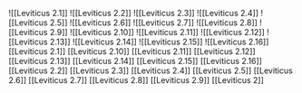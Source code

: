 ![[Leviticus 2.1]]
![[Leviticus 2.2]]
![[Leviticus 2.3]]
![[Leviticus 2.4]]
![[Leviticus 2.5]]
![[Leviticus 2.6]]
![[Leviticus 2.7]]
![[Leviticus 2.8]]
![[Leviticus 2.9]]
![[Leviticus 2.10]]
![[Leviticus 2.11]]
![[Leviticus 2.12]]
![[Leviticus 2.13]]
![[Leviticus 2.14]]
![[Leviticus 2.15]]
![[Leviticus 2.16]]
[[Leviticus 2.1]]
[[Leviticus 2.10]]
[[Leviticus 2.11]]
[[Leviticus 2.12]]
[[Leviticus 2.13]]
[[Leviticus 2.14]]
[[Leviticus 2.15]]
[[Leviticus 2.16]]
[[Leviticus 2.2]]
[[Leviticus 2.3]]
[[Leviticus 2.4]]
[[Leviticus 2.5]]
[[Leviticus 2.6]]
[[Leviticus 2.7]]
[[Leviticus 2.8]]
[[Leviticus 2.9]]
[[Leviticus 2]]
